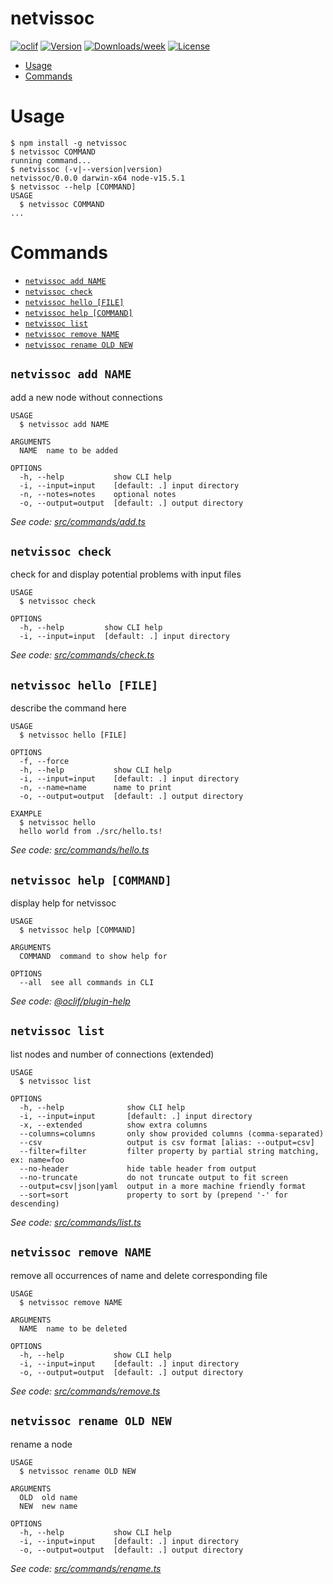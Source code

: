 netvissoc
=========



[![oclif](https://img.shields.io/badge/cli-oclif-brightgreen.svg)](https://oclif.io)
[![Version](https://img.shields.io/npm/v/netvissoc.svg)](https://npmjs.org/package/netvissoc)
[![Downloads/week](https://img.shields.io/npm/dw/netvissoc.svg)](https://npmjs.org/package/netvissoc)
[![License](https://img.shields.io/npm/l/netvissoc.svg)](https://github.com/Coreball/netvissoc/blob/master/package.json)

<!-- toc -->
* [Usage](#usage)
* [Commands](#commands)
<!-- tocstop -->
# Usage
<!-- usage -->
```sh-session
$ npm install -g netvissoc
$ netvissoc COMMAND
running command...
$ netvissoc (-v|--version|version)
netvissoc/0.0.0 darwin-x64 node-v15.5.1
$ netvissoc --help [COMMAND]
USAGE
  $ netvissoc COMMAND
...
```
<!-- usagestop -->
# Commands
<!-- commands -->
* [`netvissoc add NAME`](#netvissoc-add-name)
* [`netvissoc check`](#netvissoc-check)
* [`netvissoc hello [FILE]`](#netvissoc-hello-file)
* [`netvissoc help [COMMAND]`](#netvissoc-help-command)
* [`netvissoc list`](#netvissoc-list)
* [`netvissoc remove NAME`](#netvissoc-remove-name)
* [`netvissoc rename OLD NEW`](#netvissoc-rename-old-new)

## `netvissoc add NAME`

add a new node without connections

```
USAGE
  $ netvissoc add NAME

ARGUMENTS
  NAME  name to be added

OPTIONS
  -h, --help           show CLI help
  -i, --input=input    [default: .] input directory
  -n, --notes=notes    optional notes
  -o, --output=output  [default: .] output directory
```

_See code: [src/commands/add.ts](https://github.com/Coreball/netvissoc/blob/v0.0.0/src/commands/add.ts)_

## `netvissoc check`

check for and display potential problems with input files

```
USAGE
  $ netvissoc check

OPTIONS
  -h, --help         show CLI help
  -i, --input=input  [default: .] input directory
```

_See code: [src/commands/check.ts](https://github.com/Coreball/netvissoc/blob/v0.0.0/src/commands/check.ts)_

## `netvissoc hello [FILE]`

describe the command here

```
USAGE
  $ netvissoc hello [FILE]

OPTIONS
  -f, --force
  -h, --help           show CLI help
  -i, --input=input    [default: .] input directory
  -n, --name=name      name to print
  -o, --output=output  [default: .] output directory

EXAMPLE
  $ netvissoc hello
  hello world from ./src/hello.ts!
```

_See code: [src/commands/hello.ts](https://github.com/Coreball/netvissoc/blob/v0.0.0/src/commands/hello.ts)_

## `netvissoc help [COMMAND]`

display help for netvissoc

```
USAGE
  $ netvissoc help [COMMAND]

ARGUMENTS
  COMMAND  command to show help for

OPTIONS
  --all  see all commands in CLI
```

_See code: [@oclif/plugin-help](https://github.com/oclif/plugin-help/blob/v3.2.1/src/commands/help.ts)_

## `netvissoc list`

list nodes and number of connections (extended)

```
USAGE
  $ netvissoc list

OPTIONS
  -h, --help              show CLI help
  -i, --input=input       [default: .] input directory
  -x, --extended          show extra columns
  --columns=columns       only show provided columns (comma-separated)
  --csv                   output is csv format [alias: --output=csv]
  --filter=filter         filter property by partial string matching, ex: name=foo
  --no-header             hide table header from output
  --no-truncate           do not truncate output to fit screen
  --output=csv|json|yaml  output in a more machine friendly format
  --sort=sort             property to sort by (prepend '-' for descending)
```

_See code: [src/commands/list.ts](https://github.com/Coreball/netvissoc/blob/v0.0.0/src/commands/list.ts)_

## `netvissoc remove NAME`

remove all occurrences of name and delete corresponding file

```
USAGE
  $ netvissoc remove NAME

ARGUMENTS
  NAME  name to be deleted

OPTIONS
  -h, --help           show CLI help
  -i, --input=input    [default: .] input directory
  -o, --output=output  [default: .] output directory
```

_See code: [src/commands/remove.ts](https://github.com/Coreball/netvissoc/blob/v0.0.0/src/commands/remove.ts)_

## `netvissoc rename OLD NEW`

rename a node

```
USAGE
  $ netvissoc rename OLD NEW

ARGUMENTS
  OLD  old name
  NEW  new name

OPTIONS
  -h, --help           show CLI help
  -i, --input=input    [default: .] input directory
  -o, --output=output  [default: .] output directory
```

_See code: [src/commands/rename.ts](https://github.com/Coreball/netvissoc/blob/v0.0.0/src/commands/rename.ts)_
<!-- commandsstop -->

